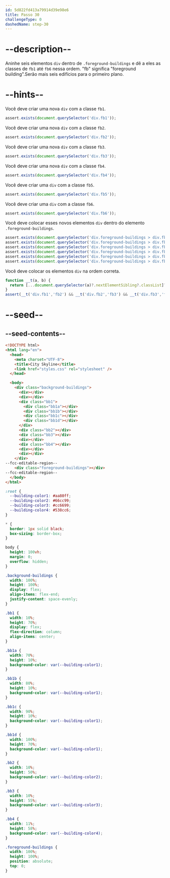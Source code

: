 ```yaml
---
id: 5d822fd413a79914d39e98e6
title: Passo 30
challengeType: 0
dashedName: step-30
---
```


# --description--

Aninhe seis elementos `div` dentro de `.foreground-buildings` e dê a eles as classes de `fb1` até `fb6` nessa ordem. "fb" significa "foreground building".Serão mais seis edifícios para o primeiro plano.

# --hints--

Você deve criar uma nova `div` com a classe `fb1`.

```js
assert.exists(document.querySelector('div.fb1'));
```

Você deve criar uma nova `div` com a classe `fb2`.

```js
assert.exists(document.querySelector('div.fb2'));
```

Você deve criar uma nova `div` com a classe `fb3`.

```js
assert.exists(document.querySelector('div.fb3'));
```

Você deve criar uma nova `div` com a classe `fb4`.

```js
assert.exists(document.querySelector('div.fb4'));
```

Você deve criar uma `div` com a classe `fb5`.

```js
assert.exists(document.querySelector('div.fb5'));
```

Você deve criar uma `div` com a classe `fb6`.

```js
assert.exists(document.querySelector('div.fb6'));
```

Você deve colocar esses novos elementos `div` dentro do elemento `.foreground-buildings`.

```js
assert.exists(document.querySelector('div.foreground-buildings > div.fb1'));
assert.exists(document.querySelector('div.foreground-buildings > div.fb2'));
assert.exists(document.querySelector('div.foreground-buildings > div.fb3'));
assert.exists(document.querySelector('div.foreground-buildings > div.fb4'));
assert.exists(document.querySelector('div.foreground-buildings > div.fb5'));
assert.exists(document.querySelector('div.foreground-buildings > div.fb6'));
```

Você deve colocar os elementos `div` na ordem correta.

```js
function __t(a, b) {
  return [...document.querySelector(a)?.nextElementSibling?.classList]?.includes(b);
}
assert(__t('div.fb1','fb2') && __t('div.fb2','fb3') && __t('div.fb3','fb4') && __t('div.fb4', 'fb5') && __t('div.fb5', 'fb6'));
```

# --seed--

## --seed-contents--

```html
<!DOCTYPE html>
<html lang="en">    
  <head>
    <meta charset="UTF-8">
    <title>City Skyline</title>
    <link href="styles.css" rel="stylesheet" />   
  </head>

  <body>
    <div class="background-buildings">
      <div></div>
      <div></div>
      <div class="bb1">
        <div class="bb1a"></div>
        <div class="bb1b"></div>
        <div class="bb1c"></div>
        <div class="bb1d"></div>
      </div>
      <div class="bb2"></div>
      <div class="bb3"></div>
      <div></div>
      <div class="bb4"></div>
      <div></div>
      <div></div>
    </div>
--fcc-editable-region--
    <div class="foreground-buildings"></div>
--fcc-editable-region--
  </body>
</html>
```

```css
:root {
  --building-color1: #aa80ff;
  --building-color2: #66cc99;
  --building-color3: #cc6699;
  --building-color4: #538cc6;
}

* {
  border: 1px solid black;
  box-sizing: border-box;
}

body {
  height: 100vh;
  margin: 0;
  overflow: hidden;
}

.background-buildings {
  width: 100%;
  height: 100%;
  display: flex;
  align-items: flex-end;
  justify-content: space-evenly;
}

.bb1 {
  width: 10%;
  height: 70%;
  display: flex;
  flex-direction: column;
  align-items: center;
}

.bb1a {
  width: 70%;
  height: 10%;
  background-color: var(--building-color1);
}

.bb1b {
  width: 80%;
  height: 10%;
  background-color: var(--building-color1);
}

.bb1c {
  width: 90%;
  height: 10%;
  background-color: var(--building-color1);
}

.bb1d {
  width: 100%;
  height: 70%;
  background-color: var(--building-color1);
}

.bb2 {
  width: 10%;
  height: 50%;
  background-color: var(--building-color2);
}

.bb3 {
  width: 10%;
  height: 55%;
  background-color: var(--building-color3);
}

.bb4 {
  width: 11%;
  height: 58%;
  background-color: var(--building-color4);
}

.foreground-buildings {
  width: 100%;
  height: 100%;
  position: absolute;
  top: 0;
}

```

